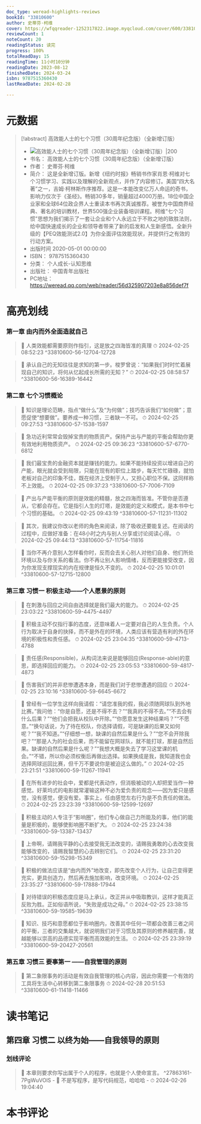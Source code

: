 ```yaml
---
doc_type: weread-highlights-reviews
bookId: "33810600"
author: 史蒂芬·柯维
cover: https://wfqqreader-1252317822.image.myqcloud.com/cover/600/33810600/t7_33810600.jpg
reviewCount: 1
noteCount: 20
readingStatus: 读完
progress: 100%
totalReadDay: 15
readingTime: 11小时10分钟
readingDate: 2023-08-12
finishedDate: 2024-03-24
isbn: 9787515360430
lastReadDate: 2024-02-28

---
```

# 元数据
> [!abstract] 高效能人士的七个习惯（30周年纪念版）（全新增订版）
> - ![ 高效能人士的七个习惯（30周年纪念版）（全新增订版）|200](https://wfqqreader-1252317822.image.myqcloud.com/cover/600/33810600/t7_33810600.jpg)
> - 书名： 高效能人士的七个习惯（30周年纪念版）（全新增订版）
> - 作者： 史蒂芬·柯维
> - 简介： 这是全新增订版。新增《纽约时报》畅销书作家肖恩·柯维对七个习惯学习、实践以及理解的全新观点，并作了内容修订。美国“四大名著”之一，吉姆·柯林斯作序推荐。这是一本能改变亿万人命运的奇书，影响力仅次于《圣经》。畅销30多年，销量超过4000万册。18位中国企业家和全球64位政企界人士重读本书再次真诚推荐。被誉为中国商界经典、著名的培训教材，世界500强企业装备培训课程。柯维“七个习惯”思想为我们揭示了一套让企业和个人永远立于不败之地的致胜法则，给中国快速成长的企业和领导者带来了新的启发和人生新感悟。全新升级的【PEQ效能测试2.0】为你全面评估效能现状，并提供行之有效的行动方案。
> - 出版时间 2020-05-01 00:00:00
> - ISBN： 9787515360430
> - 分类： 个人成长-认知思维
> - 出版社： 中国青年出版社
> - PC地址：https://weread.qq.com/web/reader/56d325907203e8a856def7f

# 高亮划线

### 第一章 由内而外全面造就自己

> 📌 人类效能都需要原则作指引，这是放之四海皆准的真理 
> ⏱ 2024-02-25 08:52:23 ^33810600-56-12704-12728

> 📌 承认自己的无知往往是求知的第一步。梭罗曾说：“如果我们时时忙着展现自己的知识，将何从忆起成长所需的无知？” 
> ⏱ 2024-02-25 08:58:57 ^33810600-56-16389-16442

### 第二章 七个习惯概论

> 📌 知识是理论范畴，指点“做什么”及“为何做”；技巧告诉我们“如何做”；意愿促使“想要做”。要养成一种习惯，三者缺一不可。 
> ⏱ 2024-02-25 09:27:53 ^33810600-57-1538-1597

> 📌 急功近利常常会毁掉宝贵的物质资产。保持产出与产能的平衡会帮助你更有效地利用物质资产。 
> ⏱ 2024-02-25 09:36:23 ^33810600-57-6770-6812

> 📌 我们最宝贵的金融资本就是赚钱的能力。如果不能持续投资以增进自己的产能，眼光就会受到局限，只能在现有的职位上踏步，每天忙忙碌碌，就怕老板对自己的印象不佳，既在经济上受制于人，又担心职位不保。这同样称不上效能。 
> ⏱ 2024-02-25 09:37:23 ^33810600-57-7006-7109

> 📌 产出与产能平衡的原则是效能的精髓，放之四海而皆准。不管你是否遵从，它都会存在。它是指引人生的灯塔，是效能的定义和模式，是本书中七个习惯的基础。 
> ⏱ 2024-02-25 09:43:19 ^33810600-57-11231-11302

> 📌 其次，我建议你改以老师的角色来阅读，除了吸收还要能复述。在阅读的过程中，应做好准备：在48小时之内与别人分享或讨论阅读心得。 
> ⏱ 2024-02-25 09:44:13 ^33810600-57-11754-11816

> 📌 当你不再介意别人怎样看你时，反而会去关心别人对他们自身、他们所处环境以及与你关系的看法。你不再让别人影响情绪，反而更能接受改变，因为你发现支撑现实的内在规律是恒久不变的。 
> ⏱ 2024-02-25 10:01:01 ^33810600-57-12715-12800

### 第三章 习惯一 积极主动——个人愿景的原则

> 📌 在刺激与回应之间自由选择就是我们最大的能力。 
> ⏱ 2024-02-25 23:03:22 ^33810600-59-4475-4497

> 📌 积极主动不仅指行事的态度，还意味着人一定要对自己的人生负责。个人行为取决于自身的抉择，而不是外在的环境，人类应该有营造有利的外在环境的积极性和责任感。 
> ⏱ 2024-02-25 23:04:35 ^33810600-59-4713-4788

> 📌 责任感(Responsible)，从构词法来说是能够回应(Response-able)的意思，即选择回应的能力。 
> ⏱ 2024-02-25 23:05:53 ^33810600-59-4817-4873

> 📌 伤害我们的并非悲惨遭遇本身，而是我们对于悲惨遭遇的回应 
> ⏱ 2024-02-25 23:10:16 ^33810600-59-6645-6672

> 📌 曾经有一位学生这样向我请假：“请您准我的假，我必须随网球队到外地比赛。”我问他：“你是自愿，还是不得不去？”“我真的不得不去。”“不去会有什么后果？”“他们会把我从校队中开除。”“你愿意发生这种结果吗？”“不愿意。”“换句话说，为了待在校队，你选择请假，可是缺课的后果又如何呢？”“我不知道。”“仔细想一想，缺课的自然后果是什么？”“您不会开除我吧？”“那是人为的社会后果，而不能留在网球队，就不能打球，那是自然后果。缺课的自然后果是什么呢？”“我想大概是失去了学习这堂课的机会。”“不错，所以你必须权衡后再做出选择。如果换成是我，我知道我也会选择网球巡回比赛，但千万不要说你是被迫这么做的。” 
> ⏱ 2024-02-25 23:21:51 ^33810600-59-11267-11941

> 📌 在所有进步的社会中，爱都是代表动作，但消极被动的人却把爱当作一种感觉。好莱坞式的电影就常灌输这种不必为爱负责的观念——因为爱只是感觉，没有感觉，便没有爱。事实上，任由感觉左右行为是不负责任的做法。 
> ⏱ 2024-02-25 23:23:39 ^33810600-59-12599-12697

> 📌 积极主动的人专注于“影响圈”，他们专心做自己力所能及的事，他们的能量是积极的，能够使影响圈不断扩大。 
> ⏱ 2024-02-25 23:24:38 ^33810600-59-13387-13437

> 📌 上帝啊，请赐我平静的心去接受我无法改变的，请赐我勇敢的心去改变我能够改变的，请赐我智慧的心去辨别它们。 
> ⏱ 2024-02-25 23:31:20 ^33810600-59-15298-15349

> 📌 积极的做法应该是“由内而外”地改变，即先改变个人行为，让自己变得更充实，更具创造力，然后再去施加影响，改变环境。 
> ⏱ 2024-02-25 23:35:27 ^33810600-59-17888-17944

> 📌 对待错误的积极态度应是马上承认，改正并从中吸取教训，这样才能真正反败为胜。正如俗语所说，“失败是成功之母。” 
> ⏱ 2024-02-25 23:38:15 ^33810600-59-19585-19639

> 📌 知识、技巧和意愿都位于影响圈内，改善其中任何一项都会改善三者之间的平衡，三者的交集越大，就说明我们对于习惯及其原则的修养越完善，就越能够以崇高的品德实现平衡而高效能的生活。 
> ⏱ 2024-02-25 23:39:19 ^33810600-59-20427-20561

### 第五章 习惯三 要事第一 ——自我管理的原则

> 📌 第二象限事务的活动是有效自我管理的核心内容，因此你需要一个有效的工具将生活中心转移到第二象限事务 
> ⏱ 2024-02-28 20:51:53 ^33810600-61-11418-11466

# 读书笔记

## 第四章 习惯二 以终为始——自我领导的原则

### 划线评论
> 📌 本章则要求你写出属于个人的程序，也就是个人使命宣言。  ^27863161-7PgWuVOlS
    - 💭 不是写程序，是写代码规范，哈哈哈
    - ⏱ 2024-02-26 19:04:40
   
# 本书评论
